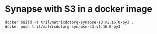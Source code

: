 # Synapse with S3 in a docker image

```
docker build -t tril/matrixdotorg-synapse-s3:v1.16.0-py3 .
docker push tril/matrixdotorg-synapse-s3:v1.16.0-py3
```

